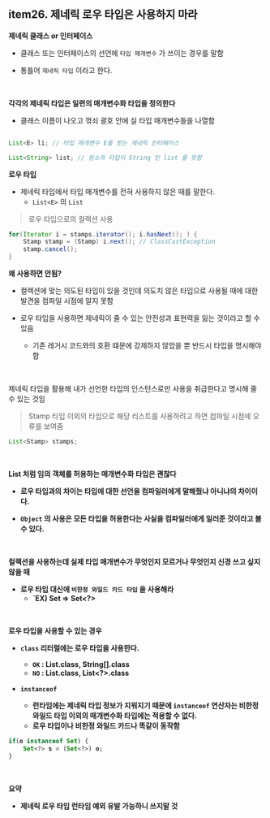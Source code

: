 

## item26. 제네릭 로우 타입은 사용하지 마라


**제네릭 클래스 or 인터페이스**

- 클래스 또는 인터페이스의 선언에 `타입 매개변수` 가 쓰이는 경우를 말함

- 통틀어 `제네릭 타입` 이라고 한다.

<br>

**각각의 제네릭 타입은 일련의 매개변수화 타입을 정의한다**

- 클래스 이름이 나오고 꺾쇠 괄호 안에 실 타입 매개변수들을 나열함

```java

List<E> li; // 타입 매개변수 E를 받는 제네릭 인터페이스

List<String> list; // 원소의 타입이 String 인 list 를 뜻함
```

**로우 타입**

- 제네릭 타입에서 타입 매개변수를 전혀 사용하지 않은 때를 말한다.
	- `List<E>` 의  `List`


> 로우 타입으로의 컬렉션 사용 

```java
for(Iterator i = stamps.iterator(); i.hasNext(); ) {
	Stamp stamp = (Stamp) i.next(); // ClassCastException
	stamp.cancel();
}
```

**왜 사용하면 안됨?**

- 컬렉션에 맞는 의도된 타입이 있을 것인데 의도치 않은 타입으로 사용될 때에 대한 발견을 컴파일 시점에 알지 못함

- 로우 타입을 사용하면 제네릭이 줄 수 있는 안전성과 표현력을 잃는 것이라고 할 수 있음
	- 기존 레거시 코드와의 호환 떄문에 강제하지 않았을 뿐 반드시 타입을 명시해야 함

<br>

제네릭 타입을 활용해 내가 선언한 타입의 인스턴스로만 사용을 취급한다고 명시해 줄 수 있는 것임

> Stamp 타입 이외의 타입으로 해당 리스트를 사용하려고 하면 컴파일 시점에 오류를 보여줌

```java
List<Stamp> stamps;
```

<br>

**List<Object> 처럼 임의 객체를 허용하는 매개변수화 타입은 괜찮다**

- 로우 타입과의 차이는 타입에 대한 선언을 컴파일러에게 말해줬냐 아니냐의 차이이다.

- `Object` 의 사용은 모든 타입을 허용한다는 사실을 컴파일러에게 일러준 것이라고 볼 수 있다.


<br>

**컬렉션을 사용하는데 실제 타입 매개변수가 무엇인지 모르거나 무엇인지 신경 쓰고 싶지 않을 때**

- 로우 타입 대신에 `비한정 와일드 카드 타입` 을 사용해라
	- `EX) Set<E> => Set<?>


<br>

**로우 타입을 사용할 수 있는 경우**

- `class` 리터럴에는 로우 타입을 사용한다.
	- `OK` : List.class, String[].class
	- `NO` : List<String>.class, List<?>.class

- `instanceof`
	- 런타임에는 제네릭 타입 정보가 지워지기 때문에 `instanceof` 연산자는 비한정 와일드 타입 이외의 매개변수화 타입에는 적용할 수 없다.
	- 로우 타입이나 비한정 와일드 카드나 똑같이 동작함

```java
if(o instanceof Set) {
	Set<?> s = (Set<?>) o;
}
```


<br>

**요약**

- 제네릭 로우 타입  런타임 예외 유발 가능하니 쓰지말 것

 